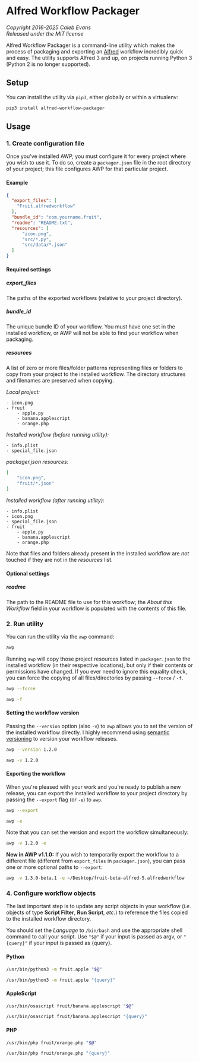 # Alfred Workflow Packager

*Copyright 2016-2025 Caleb Evans*  
*Released under the MIT license*

Alfred Workflow Packager is a command-line utility which makes the process of
packaging and exporting an [Alfred](https://www.alfredapp.com/) workflow
incredibly quick and easy. The utility supports Alfred 3 and up, on projects running Python 3 (Python 2 is no longer supported).

## Setup

You can install the utility via `pip3`, either globally or within a virtualenv:

```sh
pip3 install alfred-workflow-packager
```

## Usage

### 1. Create configuration file

Once you've installed AWP, you must configure it for every project where you
wish to use it. To do so, create a `packager.json` file in the root directory of
your project; this file configures AWP for that particular project.

#### Example

```json
{
  "export_files": [
    "Fruit.alfredworkflow"
  ],
  "bundle_id": "com.yourname.fruit",
  "readme": "README.txt",
  "resources": [
      "icon.png",
      "src/*.py",
      "src/data/*.json"
  ]
}
```

#### Required settings

##### export_files

The paths of the exported workflows (relative to your project directory).

##### bundle_id

The unique bundle ID of your workflow. You must have one set in the installed
workflow, or AWP will not be able to find your workflow when packaging.

##### resources

A list of zero or more files/folder patterns representing files or folders to
copy from your project to the installed workflow. The directory structures and
filenames are preserved when copying.

*Local project:*

```
- icon.png
- fruit
    - apple.py
    - banana.applescript
    - orange.php
```

*Installed workflow (before running utility):*

```
- info.plist
- special_file.json
```

*packager.json resources:*

```json
[
    "icon.png",
    "fruit/*.json"
]
```

*Installed workflow (after running utility):*

```
- info.plist
- icon.png
- special_file.json
- fruit
    - apple.py
    - banana.applescript
    - orange.php
```

Note that files and folders already present in the installed workflow are *not*
touched if they are not in the *resources* list.

#### Optional settings

##### readme

The path to the README file to use for this workflow; the *About this Workflow*
field in your workflow is populated with the contents of this file.

### 2. Run utility

You can run the utility via the `awp` command:

```sh
awp
```

Running `awp` will copy those project resources listed in `packager.json` to
the installed workflow (in their respective locations), but only if their
contents or permissions have changed. If you ever need to ignore this equality
check, you can force the copying of all files/directories by passing `--force`
/ `-f`.

```sh
awp --force
```

```sh
awp -f
```

#### Setting the workflow version

Passing the `--version` option (also `-v`) to `awp` allows you to set the
version of the installed workflow directly. I highly recommend using [semantic
versioning](http://semver.org/) to version your workflow releases.

```sh
awp --version 1.2.0
```

```sh
awp -v 1.2.0
```

#### Exporting the workflow

When you're pleased with your work and you're ready to publish a new release,
you can export the installed workflow to your project directory by passing the
`--export` flag (or `-e`) to `awp`.

```sh
awp --export
```

```sh
awp -e
```

Note that you can set the version and export the workflow simultaneously:

```sh
awp -v 1.2.0 -e
```

**New in AWP v1.1.0:** If you wish to temporarily export the workflow to a
different file (different from `export_files` in `packager.json`), you can
pass one or more optional paths to `--export`:

```sh
awp -v 1.3.0-beta.1 -e ~/Desktop/fruit-beta-alfred-5.alfredworkflow
```

### 4. Configure workflow objects

The last important step is to update any script objects in your workflow (*i.e.*
objects of type **Script Filter**, **Run Script**, *etc.*) to reference the
files copied to the installed workflow directory.

You should set the *Language* to `/bin/bash` and use the appropriate shell
command to call your script. Use `"$@"` if your input is passed as argv, or
`"{query}"` if your input is passed as {query}.

#### Python

```sh
/usr/bin/python3 -m fruit.apple "$@"
```

```sh
/usr/bin/python3 -m fruit.apple "{query}"
```

#### AppleScript

```sh
/usr/bin/osascript fruit/banana.applescript "$@"
```

```sh
/usr/bin/osascript fruit/banana.applescript "{query}"
```

#### PHP

```sh
/usr/bin/php fruit/orange.php "$@"
```

```sh
/usr/bin/php fruit/orange.php "{query}"
```
